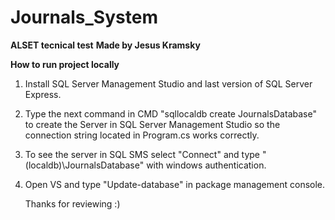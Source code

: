 # Journals_System
**ALSET tecnical test**
**Made by Jesus Kramsky**

**How to run project locally**
1. Install SQL Server Management Studio and last version of SQL Server Express.
2. Type the next command in CMD "sqllocaldb create JournalsDatabase" to create the Server in SQL Server Management Studio so the connection string located in Program.cs works correctly.
3. To see the server in SQL SMS select "Connect" and type "(localdb)\JournalsDatabase" with windows authentication.
4. Open VS and type "Update-database" in package management console.

   Thanks for reviewing :)
